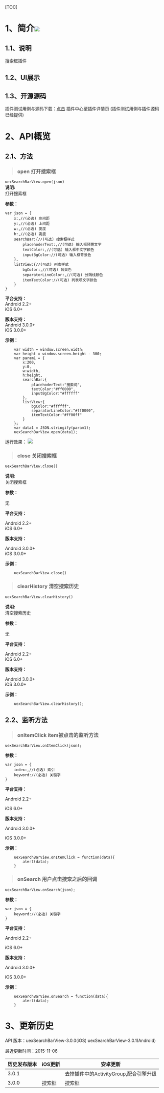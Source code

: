 [TOC]
# 1、简介[![](http://appcan-download.oss-cn-beijing.aliyuncs.com/%E5%85%AC%E6%B5%8B%2Fgf.png)]()
## 1.1、说明
搜索框插件

## 1.2、UI展示

## 1.3、开源源码
插件测试用例与源码下载：[点击](xxxx ) 插件中心至插件详情页 (插件测试用例与插件源码已经提供)

# 2、API概览

## 2.1、方法

> ### open 打开搜索框

`uexSearchBarView.open(json)`  
**说明:**  
打开搜索框

**参数：**  

```
var json = {
    x:,//(必选) 左间距
    y:,//(必选) 上间距
    w:,//(必选) 宽度
    h:,//(必选) 高度
    searchBar:{//(可选) 搜索框样式
        placehoderText:,//(可选) 输入框预置文字
        textColor:,//(可选) 输入框中文字颜色
        inputBgColor://(可选) 输入框背景色
    },
    listView:{//(可选) 列表样式
        bgColor:,//(可选) 背景色
        separatorLineColor:,//(可选) 分隔线颜色
        itemTextColor://(可选) 列表项文字颜色
    }
}
```
**平台支持：**  
Android 2.2+  
iOS 6.0+

**版本支持：**  
Android 3.0.0+  
iOS 3.0.0+
  
**示例：**

```
    var width = window.screen.width;
    var height = window.screen.height - 300;
    var param1 = {
        x:200,
        y:0,
        w:width,
        h:height,
        searchBar:{
            placehoderText:"搜索词",
            textColor:"#ff0000",
            inputBgColor:"#ffffff"
        },
        listView:{
            bgColor:"#ffffff",
            separatorLineColor:"#ff0000",
            itemTextColor:"#ff00ff"
        }
    };
    var data1 = JSON.stringify(param1);
    uexSearchBarView.open(data1);
```
运行效果：
![](http://i.imgur.com/x980gf9.png)


> ### close 关闭搜索框  

```
uexSearchBarView.close()
```

**说明:**  
关闭搜索框  

**参数：**  

无

**平台支持：**  

Android 2.2+  
iOS 6.0+  

**版本支持：**  

Android 3.0.0+  
iOS 3.0.0+
  
**示例：**

```
    uexSearchBarView.close()
```

> ### clearHistory 清空搜索历史

```
uexSearchBarView.clearHistory()
```  
**说明:**  
清空搜索历史  

**参数：**  

无

**平台支持：**
  
Android 2.2+  
iOS 6.0+

**版本支持：**  

Android 3.0.0+  
iOS 3.0.0+

**示例：**

```
    uexSearchBarView.clearHistory();
```
## 2.2、监听方法

> ### onItemClick item被点击的监听方法

`uexSearchBarView.onItemClick(json);`

**参数：**  

```
var json = {
    index:,//(必选) 索引
    keyword://(必选) 关键字
}
```
**平台支持：**

Android 2.2+

iOS 6.0+

**版本支持：**

Android 3.0.0+  

iOS 3.0.0+

**示例：**

```
    uexSearchBarView.onItemClick = function(data){
        alert(data);
    }
```

> ### onSearch 用户点击搜索之后的回调

`uexSearchBarView.onSearch(json);`

**参数：**

```
var json = {
    keyword://(必选) 关键字
}
```
**平台支持：**

Android 2.2+

iOS 6.0+

**版本支持：**

Android 3.0.0+

iOS 3.0.0+

**示例：**

```
    uexSearchBarView.onSearch = function(data){
        alert(data);
    }
```
# 3、更新历史
API 版本：uexSearchBarView-3.0.0(iOS) uexSearchBarView-3.0.1(Android)  

最近更新时间：2015-11-06

| 历史发布版本 | iOS更新 | 安卓更新 |
| ------------ | ------------ | ------------ |
| 3.0.1 | | 去掉插件中的ActivityGroup,配合引擎升级|
| 3.0.0 | 搜索框 | 搜索框|